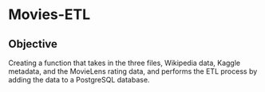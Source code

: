 # Movies-ETL

## Objective
Creating a function that takes in the three files, Wikipedia data, Kaggle metadata, and the MovieLens rating data, and performs the ETL process by adding the data to a PostgreSQL database.



